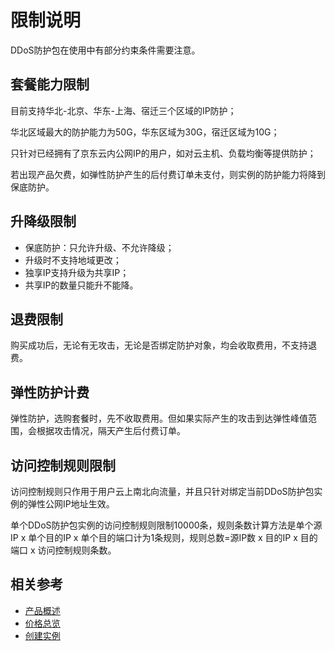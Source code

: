 # 限制说明

DDoS防护包在使用中有部分约束条件需要注意。

## 套餐能力限制
目前支持华北-北京、华东-上海、宿迁三个区域的IP防护；

华北区域最大的防护能力为50G，华东区域为30G，宿迁区域为10G；

只针对已经拥有了京东云内公网IP的用户，如对云主机、负载均衡等提供防护；

若出现产品欠费，如弹性防护产生的后付费订单未支付，则实例的防护能力将降到保底防护。

## 升降级限制
- 保底防护：只允许升级、不允许降级；
- 升级时不支持地域更改；
- 独享IP支持升级为共享IP；
- 共享IP的数量只能升不能降。

## 退费限制
购买成功后，无论有无攻击，无论是否绑定防护对象，均会收取费用，不支持退费。

## 弹性防护计费
弹性防护，选购套餐时，先不收取费用。但如果实际产生的攻击到达弹性峰值范围，会根据攻击情况，隔天产生后付费订单。

## 访问控制规则限制
访问控制规则只作用于用户云上南北向流量，并且只针对绑定当前DDoS防护包实例的弹性公网IP地址生效。

单个DDoS防护包实例的访问控制规则限制10000条，规则条数计算方法是单个源IP x 单个目的IP x 单个目的端口计为1条规则，规则总数=源IP数 x 目的IP x 目的端口 x 访问控制规则条数。

## 相关参考

- [产品概述](../Introduction/Product-Overview.md)
- [价格总览](../Pricing/Price-Overview.md)
- [创建实例](../Getting-Started/Create-Instance.md)

